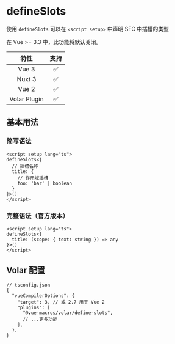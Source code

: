 # defineSlots

<StabilityLevel level="stable" />

使用 `defineSlots` 可以在 `<script setup>` 中声明 SFC 中插槽的类型

在 Vue >= 3.3 中，此功能将默认关闭。

|     特性     |        支持        |
| :----------: | :----------------: |
|    Vue 3     | :white_check_mark: |
|    Nuxt 3    | :white_check_mark: |
|    Vue 2     | :white_check_mark: |
| Volar Plugin | :white_check_mark: |

## 基本用法

### 简写语法

```vue twoslash
<script setup lang="ts">
defineSlots<{
  // 插槽名称
  title: {
    // 作用域插槽
    foo: 'bar' | boolean
  }
}>()
</script>
```

### 完整语法（官方版本）

```vue twoslash
<script setup lang="ts">
defineSlots<{
  title: (scope: { text: string }) => any
}>()
</script>
```

## Volar 配置

```jsonc {6}
// tsconfig.json
{
  "vueCompilerOptions": {
    "target": 3, // 或 2.7 用于 Vue 2
    "plugins": [
      "@vue-macros/volar/define-slots",
      // ...更多功能
    ],
  },
}
```
